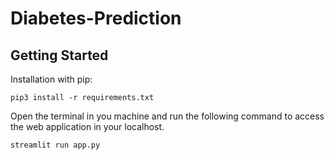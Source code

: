 # Diabetes-Prediction

## Getting Started
Installation with pip:
```
pip3 install -r requirements.txt
```
Open the terminal in you machine and run the following command to access the web application in your localhost.
```
streamlit run app.py
```
